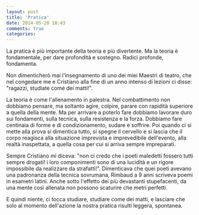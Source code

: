 ```yaml
---
layout: post
title: 'Pratica'
date: 2014-05-20 18:43
comments: true
categories: 
---
```

La pratica è più importante della teoria e più divertente. Ma la teoria è fondamentale, per dare profondità e sostegno. Radici profonde, fondamenta.

Non dimenticherò mai l'insegnamento di uno dei miei Maestri di teatro, che nel congedare me e Cristiano alla fine di un anno intenso di lezioni ci disse: "ragazzi, studiate come dei matti!".

La teoria è come l'allenamento in palestra. Nel combattimento non dobbiamo pensare, ma soltanto agire, colpire, parare con rapidità superiore a quella della mente. Ma per arrivare a poterlo fare dobbiamo lavorare duro sui fondamenti, sulla tecnica, sulla resistenza e la forza. Dobbiamo fare centinaia di forme e di condizionamento, sudare e soffrire. Poi quando ci si mette alla prova si dimentica tutto, si spegne il cervello e si lascia che il corpo reagisca alla situazione imprevista e imprevedibile dell'evento, alla realtà inaspettata, a quella cosa per cui si arriva sempre impreparati.

Sempre Cristiano mi diceva: "non ci credo che i poeti maledetti fossero tutti sempre drogati! i loro componimenti sono di una lucidità e un rigore impossibile da realizzare da strafatti!". Dimenticava che quei poeti avevano una padronanza della tecnica sovrumana, Rimbaud a 9 anni scriveva poemi in esametri latini. Anche sotto l'effetto dei più devastanti stupefacenti, da una mente così allenata non possono scaturire che metri perfetti.

E quindi niente, ci tocca studiare, studiare come dei matti, e lasciare che solo al momento dell'azione la nostra pratica risulti leggera, spontanea.